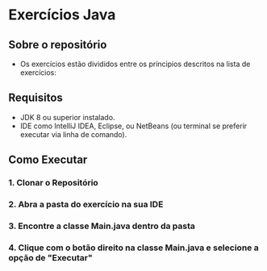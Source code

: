 # Exercícios Java

## Sobre o repositório

- Os exercícios estão divididos entre os príncipios descritos na lista de exercícios:

## Requisitos

- JDK 8 ou superior instalado.
- IDE como IntelliJ IDEA, Eclipse, ou NetBeans (ou terminal se preferir executar via linha de comando).

## Como Executar

### 1. Clonar o Repositório

### 2. Abra a pasta do exercício na sua IDE

### 3. Encontre a classe Main.java dentro da pasta

### 4. Clique com o botão direito na classe Main.java e selecione a opção de "Executar"
